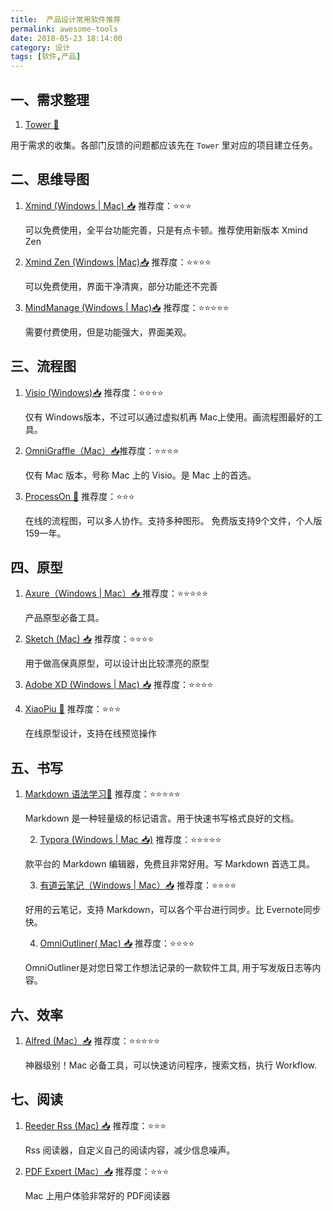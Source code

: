 ```yaml
---
title:  产品设计常用软件推荐
permalink: awesome-tools
date: 2018-05-23 18:14:00
category: 设计
tags: [软件,产品]
---
```


## 一、需求整理

1.  [Tower 🔗](https://tower.im/)

用于需求的收集。各部门反馈的问题都应该先在 `Tower` 里对应的项目建立任务。

## 二、思维导图

1. [Xmind (Windows | Mac) 📥](https://www.xmind.cn/zen/)   推荐度：⭐⭐⭐

   可以免费使用，全平台功能完善，只是有点卡顿。推荐使用新版本 Xmind Zen

2. [Xmind Zen (Windows |Mac)📥](https://www.xmind.cn/zen/)  推荐度：⭐⭐⭐⭐

   可以免费使用，界面干净清爽，部分功能还不完善

3. [MindManage (Windows | Mac)📥](https://www.mindjet.com/) 推荐度：⭐⭐⭐⭐⭐

   需要付费使用，但是功能强大，界面美观。

## 三、流程图

1. [Visio (Windows)📥](https://products.office.com/zh-cn/visio/flowchart-software) 推荐度：⭐⭐⭐⭐

   仅有 Windows版本，不过可以通过虚拟机再 Mac上使用。画流程图最好的工具。

2. [OmniGraffle（Mac）📥](http://xclient.info/s/omnigraffle.html?t=5ce8bcd9c7a1279c18233d135a0ab6b9fa256638)推荐度：⭐⭐⭐⭐

   仅有 Mac 版本，号称 Mac 上的 Visio。是 Mac 上的首选。

3. [ProcessOn 🔗](https://processon.com/) 推荐度：⭐⭐⭐

   在线的流程图，可以多人协作。支持多种图形。 免费版支持9个文件，个人版159一年。

## 四、原型

1. [Axure（Windows | Mac）📥 ](http://xclient.info/s/axure-rp.html?t=5ce8bcd9c7a1279c18233d135a0ab6b9fa256638)推荐度：⭐⭐⭐⭐⭐

   产品原型必备工具。

2. [Sketch (Mac) 📥](http://xclient.info/s/sketch.html?t=5ce8bcd9c7a1279c18233d135a0ab6b9fa256638) 推荐度：⭐⭐⭐⭐

   用于做高保真原型，可以设计出比较漂亮的原型

3. [Adobe XD (Windows | Mac) 📥](https://www.adobe.com/tw/products/xd.html) 推荐度：⭐⭐⭐⭐

4. [XiaoPiu 🔗](https://www.xiaopiu.com/) 推荐度：⭐⭐⭐

   在线原型设计，支持在线预览操作

## 五、书写

 1. [Markdown 语法学习🔗](https://sspai.com/topic/185)   推荐度：⭐⭐⭐⭐⭐

    Markdown 是一种轻量级的标记语言。用于快速书写格式良好的文档。

    2. [Typora (Windows | Mac 📥)](https://www.typora.io/)  推荐度：⭐⭐⭐⭐⭐

    款平台的 Markdown 编辑器，免费且非常好用。写 Markdown 首选工具。

    3. [有道云笔记（Windows | Mac）📥](https://note.youdao.com/?keyfrom=ydoc) 推荐度：⭐⭐⭐⭐

    好用的云笔记，支持 Markdown，可以各个平台进行同步。比 Evernote同步快。

    4. [OmniOutliner( Mac) 📥](http://xclient.info/s/omnioutliner.html?t=5ce8bcd9c7a1279c18233d135a0ab6b9fa256638) 推荐度：⭐⭐⭐⭐

    OmniOutliner是对您日常工作想法记录的一款软件工具, 用于写发版日志等内容。

## 六、效率

1. [Alfred  (Mac）📥](http://xclient.info/s/alfred.html?t=5ce8bcd9c7a1279c18233d135a0ab6b9fa256638) 推荐度：⭐⭐⭐⭐⭐

   神器级别！Mac 必备工具，可以快速访问程序，搜索文档，执行 Workflow. 

## 七、阅读

1. [Reeder Rss (Mac) 📥](http://xclient.info/s/reeder.html?t=5ce8bcd9c7a1279c18233d135a0ab6b9fa256638) 推荐度：⭐⭐⭐

   Rss 阅读器，自定义自己的阅读内容，减少信息噪声。

2. [PDF Expert (Mac）📥](http://xclient.info/s/pdf-expert-for-mac.html?t=5ce8bcd9c7a1279c18233d135a0ab6b9fa256638) 推荐度：⭐⭐⭐

   Mac 上用户体验非常好的 PDF阅读器

